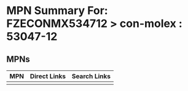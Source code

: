 



# MPN Summary For: FZECONMX534712 > con-molex : 53047-12

## MPNs
  

|MPN|Direct Links|Search Links|
| :--- | :--- | :--- |
||||
